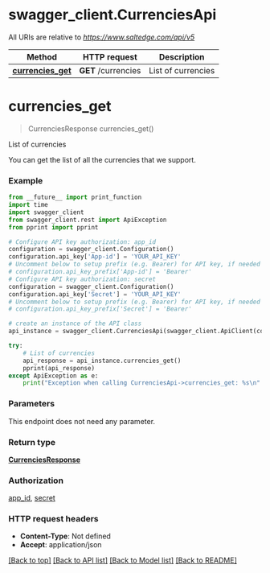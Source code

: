 # swagger_client.CurrenciesApi

All URIs are relative to *https://www.saltedge.com/api/v5*

Method | HTTP request | Description
------------- | ------------- | -------------
[**currencies_get**](CurrenciesApi.md#currencies_get) | **GET** /currencies | List of currencies

# **currencies_get**
> CurrenciesResponse currencies_get()

List of currencies

You can get the list of all the currencies that we support.

### Example
```python
from __future__ import print_function
import time
import swagger_client
from swagger_client.rest import ApiException
from pprint import pprint

# Configure API key authorization: app_id
configuration = swagger_client.Configuration()
configuration.api_key['App-id'] = 'YOUR_API_KEY'
# Uncomment below to setup prefix (e.g. Bearer) for API key, if needed
# configuration.api_key_prefix['App-id'] = 'Bearer'
# Configure API key authorization: secret
configuration = swagger_client.Configuration()
configuration.api_key['Secret'] = 'YOUR_API_KEY'
# Uncomment below to setup prefix (e.g. Bearer) for API key, if needed
# configuration.api_key_prefix['Secret'] = 'Bearer'

# create an instance of the API class
api_instance = swagger_client.CurrenciesApi(swagger_client.ApiClient(configuration))

try:
    # List of currencies
    api_response = api_instance.currencies_get()
    pprint(api_response)
except ApiException as e:
    print("Exception when calling CurrenciesApi->currencies_get: %s\n" % e)
```

### Parameters
This endpoint does not need any parameter.

### Return type

[**CurrenciesResponse**](CurrenciesResponse.md)

### Authorization

[app_id](../README.md#app_id), [secret](../README.md#secret)

### HTTP request headers

 - **Content-Type**: Not defined
 - **Accept**: application/json

[[Back to top]](#) [[Back to API list]](../README.md#documentation-for-api-endpoints) [[Back to Model list]](../README.md#documentation-for-models) [[Back to README]](../README.md)


